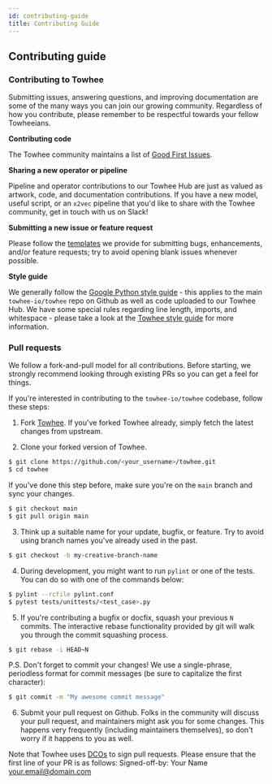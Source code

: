 ```yaml
---
id: contributing-guide
title: Contributing Guide
---
```


## Contributing guide

### Contributing to Towhee

Submitting issues, answering questions, and improving documentation are some of the many ways you can join our growing community. Regardless of how you contribute, please remember to be respectful towards your fellow Towheeians.

**Contributing code**

The Towhee community maintains a list of [Good First Issues](https://github.com/towhee-io/towhee/contribute).

**Sharing a new operator or pipeline**

Pipeline and operator contributions to our Towhee Hub are just as valued as artwork, code, and documentation contributions. If you have a new model, useful script, or an `x2vec` pipeline that you'd like to share with the Towhee community, get in touch with us on Slack!

**Submitting a new issue or feature request**

Please follow the [templates](https://github.com/towhee-io/towhee/issues/new/choose) we provide for submitting bugs, enhancements, and/or feature requests; try to avoid opening blank issues whenever possible.

**Style guide**

We generally follow the [Google Python style guide](https://google.github.io/styleguide/pyguide.html) - this applies to the main `towhee-io/towhee` repo on Github as well as code uploaded to our Towhee Hub. We have some special rules regarding line length, imports, and whitespace - please take a look at the [Towhee style guide](https://github.com/towhee-io/towhee/STYLE_GUIDE.md) for more information.

### Pull requests

We follow a fork-and-pull model for all contributions. Before starting, we strongly recommend looking through existing PRs so you can get a feel for things.

If you're interested in contributing to the `towhee-io/towhee` codebase, follow these steps:

1. Fork [Towhee](https://github.com/towhee-io/towhee). If you've forked Towhee already, simply fetch the latest changes from upstream.

2. Clone your forked version of Towhee.

  ```bash
  $ git clone https://github.com/<your_username>/towhee.git
  $ cd towhee
  ```

  If you've done this step before, make sure you're on the `main` branch and sync your changes.

  ```bash
  $ git checkout main
  $ git pull origin main
  ```

3. Think up a suitable name for your update, bugfix, or feature. Try to avoid using branch names you've already used in the past.

  ```bash
  $ git checkout -b my-creative-branch-name
  ```

4. During development, you might want to run `pylint` or one of the tests. You can do so with one of the commands below:

  ```bash
  $ pylint --rcfile pylint.conf
  $ pytest tests/unittests/<test_case>.py
  ```

5. If you're contributing a bugfix or docfix, squash your previous `N` commits. The interactive rebase functionality provided by git will walk you through the commit squashing process.

  ```bash
  $ git rebase -i HEAD~N
  ```

  P.S. Don't forget to commit your changes! We use a single-phrase, periodless format for commit messages (be sure to capitalize the first character):

  ```bash
  $ git commit -m "My awesome commit message"
  ```

6. Submit your pull request on Github. Folks in the community will discuss your pull request, and maintainers might ask you for some changes. This happens very frequently (including maintainers themselves), so don't worry if it happens to you as well.

  Note that Towhee uses [DCOs](https://developercertificate.org/) to sign pull requests. Please ensure that the first line of your PR is as follows:
  Signed-off-by: Your Name your.email@domain.com
